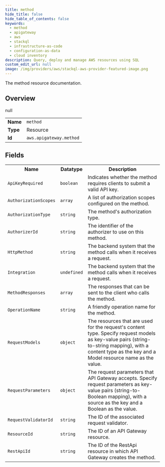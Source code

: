 ```yaml
---
title: method
hide_title: false
hide_table_of_contents: false
keywords:
  - method
  - apigateway
  - aws
  - stackql
  - infrastructure-as-code
  - configuration-as-data
  - cloud inventory
description: Query, deploy and manage AWS resources using SQL
custom_edit_url: null
image: /img/providers/aws/stackql-aws-provider-featured-image.png
---
```

The method resource documentation.

## Overview
<table><tbody>
<tr><td><b>Name</b></td><td><code>method</code></td></tr>
<tr><td><b>Type</b></td><td>Resource</td></tr>
null
<tr><td><b>Id</b></td><td><code>aws.apigateway.method</code></td></tr>
</tbody></table>

## Fields
<table><tbody>
<tr><th>Name</th><th>Datatype</th><th>Description</th></tr>
<tr><td><code>ApiKeyRequired</code></td><td><code>boolean</code></td><td>Indicates whether the method requires clients to submit a valid API key.</td></tr><tr><td><code>AuthorizationScopes</code></td><td><code>array</code></td><td>A list of authorization scopes configured on the method.</td></tr><tr><td><code>AuthorizationType</code></td><td><code>string</code></td><td>The method's authorization type.</td></tr><tr><td><code>AuthorizerId</code></td><td><code>string</code></td><td>The identifier of the authorizer to use on this method.</td></tr><tr><td><code>HttpMethod</code></td><td><code>string</code></td><td>The backend system that the method calls when it receives a request.</td></tr><tr><td><code>Integration</code></td><td><code>undefined</code></td><td>The backend system that the method calls when it receives a request.</td></tr><tr><td><code>MethodResponses</code></td><td><code>array</code></td><td>The responses that can be sent to the client who calls the method.</td></tr><tr><td><code>OperationName</code></td><td><code>string</code></td><td>A friendly operation name for the method.</td></tr><tr><td><code>RequestModels</code></td><td><code>object</code></td><td>The resources that are used for the request's content type. Specify request models as key-value pairs (string-to-string mapping), with a content type as the key and a Model resource name as the value.</td></tr><tr><td><code>RequestParameters</code></td><td><code>object</code></td><td>The request parameters that API Gateway accepts. Specify request parameters as key-value pairs (string-to-Boolean mapping), with a source as the key and a Boolean as the value.</td></tr><tr><td><code>RequestValidatorId</code></td><td><code>string</code></td><td>The ID of the associated request validator.</td></tr><tr><td><code>ResourceId</code></td><td><code>string</code></td><td>The ID of an API Gateway resource.</td></tr><tr><td><code>RestApiId</code></td><td><code>string</code></td><td>The ID of the RestApi resource in which API Gateway creates the method.</td></tr>
</tbody></table>